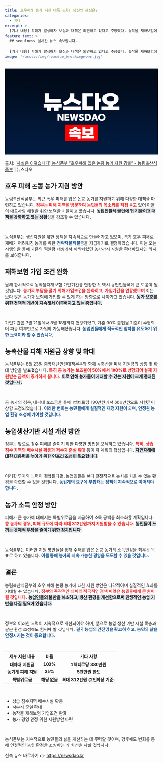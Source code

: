 ```yaml
---
title: 호우피해 농가 지원 대폭 강화! 당신의 관심은?
categories:
  - 기타
excerpt: >
  [기사 내용] 피해가 발생하자 보상과 대책은 외면하고 있다고 주장했다. 농작물 재해보험에 가입했어도 매출의 …
feature_text: >
  ## seoulnews 실시간 뉴스 속보입니다.

  [기사 내용] 피해가 발생하자 보상과 대책은 외면하고 있다고 주장했다. 농작물 재해보험에 가입했어도 매출의 …
image: '/assets/img/newsdao_breakingnews.jpg'
---
```


![뉴스다오 속보](/assets/img/newsdao_breakingnews.jpg)

<p>출처: <a href="https://newsdao.kr/1683" rel="dofollow">[사실은 이렇습니다] 농식품부 “호우피해 입은 논콩 농가 지원 강화” - 농림축산식품부</a> | 뉴스다오</p>

<h2 data-ke-size="size26">호우 피해 논콩 농가 지원 방안</h2>

농림축산식품부는 최근 폭우 피해를 입은 논콩 농가를 지원하기 위해 다양한 대책을 마련하고 있습니다. <b><span style="color: #ee2323;">정부는 피해 지역을 방문하여 농민들의 목소리를 직접 듣고</span></b> 있어 이들의 애로사항 해결을 위한 노력을 기울이고 있습니다. <b><span style="background-color: #21538527;">농업인들의 불만에 귀 기울이고 대책을 강화하고 있는 상황</span></b>임을 강조할 수 있습니다.

<p data-ke-size="size16">&nbsp;</p>
농식품부는 생산지원을 위한 정책을 지속적으로 만들어가고 있으며, 특히 호우 피해로 재배가 어려워진 농가를 위한 <b><span style="color: #1a5490;">전략작물직불금</span></b>을 지급하기로 결정하였습니다. 이는 오는 시행안을 통해 기존의 직불금 대상에서 제외되었던 농가까지 지원을 확대하겠다는 의지를 보여줍니다.

<h2 data-ke-size="size26">재해보험 가입 조건 완화</h2>

올해 한시적으로 농작물재해보험 가입기간을 연장한 것 역시 농업인들에게 큰 도움이 될 것입니다. <b><span style="color: #ee2323;">농가의 부담을 덜기 위해 가입조건을 완화하고, 가입기간을 연장했으며</span></b> 이는 보다 많은 농가가 보험에 가입할 수 있게 하는 방향으로 나아가고 있습니다. <b><span style="background-color: #21538527;">농가 보호를 위한 정책적 개선이 지속해서 이루어지고 있는 중입니다.</span></b>

<p data-ke-size="size16">&nbsp;</p>
가입기간은 7월 21일에서 8월 18일까지 연장되었고, 기존 90% 출현율 기준이 수정되어 파종 여부만으로 가입이 가능해졌습니다. <b><span style="color: #1a5490;">농업인들에게 적극적인 참여를 유도하기 위한 노력이라 할 수 있습니다.</span></b>

<h2 data-ke-size="size26">농축산물 피해 지원금 상향 및 확대</h2>

농식품부는 8월 23일 중앙재난안전대책본부와 함께 농축산물 피해 지원금의 상향 및 확대 방안을 발표했습니다. <b><span style="color: #ee2323;">특히 콩 농가는 보조율이 50%에서 100%로 상향되어 실제 지원받는 금액이 증가하게 됩니다.</span></b> <b><span style="background-color: #21538527;">이로 인해 농가들이 기대할 수 있는 지원이 크게 증대된 것입니다.</span></b>

<p data-ke-size="size16">&nbsp;</p>
콩 농가의 경우, 대파대 보조금을 통해 1헥타르당 190만원에서 380만원으로 지원금이 상향 조정되었습니다. <b><span style="color: #1a5490;">이러한 변화는 농민들에게 실질적인 재정 지원이 되며, 안정된 농업 환경 조성에 기여할 것입니다.</span></b>

<h2 data-ke-size="size26">농업생산기반 시설 개선 방안</h2>

정부는 앞으로 침수 피해를 줄이기 위한 다양한 방법을 모색하고 있습니다. <b><span style="color: #ee2323;">특히, 상습 침수 지역의 배수시설 확충과 저수지 준설 확대</span></b> 등이 이 계획의 핵심입니다. <b><span style="background-color: #21538527;">자연재해에 대한 대응력을 높이기 위한 인프라 조성이 필요합니다.</span></b>

<p data-ke-size="size16">&nbsp;</p>
이러한 투자와 노력이 결합된다면, 농업인들은 보다 안정적으로 농사를 지을 수 있는 환경을 마련할 수 있을 것입니다. <b><span style="color: #1a5490;">농업계의 요구에 부합하는 정책이 지속적으로 이어져야 합니다.</span></b>

<h2 data-ke-size="size26">농가 소득 안정 방안</h2>

피해가 큰 농가에 대해서는 특별위로금을 지급하여 소득 공백을 최소화할 계획입니다. <b><span style="color: #ee2323;">콩 농가의 경우, 피해 규모에 따라 최대 312만원까지 지원받을 수 있습니다.</span></b> <b><span style="background-color: #21538527;">농민들이 느끼는 경제적 부담을 줄이기 위한 장치입니다.</span></b>

<p data-ke-size="size16">&nbsp;</p>
농식품부는 이러한 지원 방안들을 통해 수해를 입은 논콩 농가의 소득안정을 최우선 목표로 하고 있습니다. <b><span style="color: #1a5490;">이를 통해 농가의 지속 가능한 경영을 도모할 수 있을 것입니다.</span></b>

<h2 data-ke-size="size26">결론</h2>

농림축산식품부의 호우 피해 논콩 농가에 대한 지원 방안은 다각적이며 실질적인 효과를 기대할 수 있습니다. <b><span style="color: #ee2323;">정부의 즉각적인 대처와 적극적인 정책 마련은 농민들에게 큰 힘이 될 것입니다.</span></b> <b><span style="background-color: #21538527;">농업인들의 불만을 해소하고, 생산 환경을 개선함으로써 안정적인 농업 기반을 다질 필요가 있습니다.</span></b>

<p data-ke-size="size16">&nbsp;</p>
정부의 이러한 노력이 지속적으로 개선되어야 하며, 앞으로 농업 생산 기반 시설 확충과 같은 환경 조성에도 힘써야 할 것입니다. <b><span style="color: #1a5490;">결국 농업의 안전망을 확고히 하고, 농민의 삶을 안정시키는 것이 중요합니다.</span></b>

<p data-ke-size="size16">&nbsp;</p>
<table>
  <tr>
    <th style="text-align: center;">세부 지원 내용</th>
    <th style="text-align: center;">비율</th>
    <th style="text-align: center;">기타 사항</th>
  </tr>
  <tr>
    <td style="text-align: center; height: 17px;"><b>대파대 지원금</b></td>
    <td style="text-align: center; height: 17px;"><b>100%</b></td>
    <td style="text-align: center; height: 17px;"><b>1헥타르당 380만원</b></td>
  </tr>
  <tr>
    <td style="text-align: center; height: 17px;"><b>농기계 피해 지원</b></td>
    <td style="text-align: center; height: 17px;"><b>35%</b></td>
    <td style="text-align: center; height: 17px;"><b>5천만원 한도</b></td>
  </tr>
  <tr>
    <td style="text-align: center; height: 17px;"><b>특별위로금</b></td>
    <td style="text-align: center; height: 17px;"><b>해당 없음</b></td>
    <td style="text-align: center; height: 17px;"><b>최대 312만원 (2인이상 기준)</b></td>
  </tr>
</table>

<p data-ke-size="size16">&nbsp;</p>
<ul>
  <li>상습 침수지역 배수시설 확충</li>
  <li>저수지 준설 확대</li>
  <li>농작물 재해보험 가입조건 완화</li>
  <li>농가 경영 안정 위한 지원방안 마련</li>
</ul>

<p data-ke-size="size16">&nbsp;</p>
농식품부는 지속적으로 농민들의 삶을 개선하는 데 주력할 것이며, 향후에도 변화를 통해 안정적인 농업 환경을 조성하는 데 최선을 다할 것입니다. 

신속 뉴스 바로가기 👉 <a href="https://newsdao.kr" rel="dofollow">https://newsdao.kr</a>


